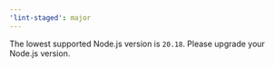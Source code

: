 ```yaml
---
'lint-staged': major
---
```


The lowest supported Node.js version is `20.18`. Please upgrade your Node.js version.
